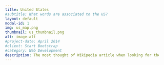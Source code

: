 ```yaml
---
title: United States
#subtitle: What words are associated to the US?
layout: default
modal-id: 1
img: us_map.png
thumbnail: us_thumbnail.png
alt: image-alt
#project-date: April 2014
#client: Start Bootstrap
#category: Web Development
description: The most thought of Wikipedia article when looking for the United States is *Baker Island*, which is an uninhabited island that is indeed part of the United States and lies in the time zone UTC-12:00, which means it will be the last place on Earth to experience the end of this day and say good night! The second biggest word is <p class="fst-italic">American Samoa</p>. It is another atoll that is known as the southernmost territory of the United States. <br><br> We see that some words can be reattached to the cultural tradition of the country, as the typical American citizen (according to Wikipedia of course) eats <p class="fst-italic">Domesticated Turkey</p> on Thanksgiving and watches <p class="fst-italic">Football</p> during the Super Bowl on TV, between two commercial <p class="fst-italic">Advertisements</p> while drinking their <p class="fst-italic">Beer</p>. <br><br> As the country with most centrality, the United States has a large panel of words, spanning from music, with <p class="fst-italic">Igor Stravinsky</p> that spent his last thirty years in the US (and there became involved in film music production, such as the Fantasia movie!) to science with the <p class="fst-italic">Hubble Space Telescope</p> and <p class="fst-italic">Albert Einstein</p> that emigrated there fleeing the Second World War. We can also notice historical events, such as the Vietnam war, the Cold war and WWII, that might be hidden under the words <p class="fst-italic">Vietnam</p>, <p class="fst-italic">Soviet Union</p> and <p class="fst-italic">Japan</p>, and even the foreign policy is conveyed through <p class="fst-italic">Israel</p>, which is a <a href="https://en.wikipedia.org/wiki/Israel%E2%80%93United_States_relations">strategic ally</a> of the US in the Middle East.<br> The map of words might even teach you some facts. For instance, Whale might be there because <a href="https://en.wikipedia.org/wiki/Whaling_in_the_United_States#Peak">whaling</a> was a big industry in the United States in the 19th century, as whale oil was the primary lubricant for machinery, therefore in much need during the Industrial Revolution, before being replaced by petroleum lubricants.
---
```

